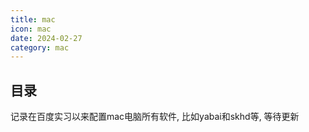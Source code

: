 ```yaml
---
title: mac
icon: mac
date: 2024-02-27
category: mac
---
```


## 目录

记录在百度实习以来配置mac电脑所有软件, 比如yabai和skhd等, 等待更新